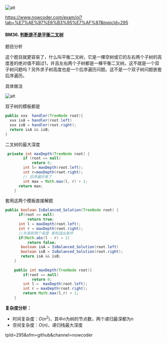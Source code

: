 ![alt](https://uploadfiles.nowcoder.com/bm/top101-head.jpg)

https://www.nowcoder.com/exam/oj?tab=%E7%AE%97%E6%B3%95%E7%AF%87&topicId=295

#### BM36. [判断是不是平衡二叉树](https://www.nowcoder.com/practice/8b3b95850edb4115918ecebdf1b4d222?tpId=295&sfm=github&channel=nowcoder)



题目分析

这个题目就更容易了，什么叫平衡二叉树，它是一棵空树或它的左右两个子树的高度差的绝对值不超过1，并且左右两个子树都是一棵平衡二叉树。这不就是一个双子树问题吗？另外求子树高度也是一个后序遍历问题。这不是一个双子树问题嵌套后序遍历。

具体做法

![alt](https://uploadfiles.nowcoder.com/images/20210714/397721558_1626273525356/B894208C51B667B8FA70DD13C43DF19E)

双子树的模板都是

```java
public xxx  handler(TreeNode root){
  xxx isA = handler(root.left) 
  xxx isB = handler(root.right);
  return isA && isB;
}


```

二叉树的最大深度

```java
 private int maxDepth(TreeNode root) {
        if (root == null)
            return 0;
        int l= maxDepth(root.left);
        int r=maxDepth(root.right);
        // 后序遍历来了
        int max = Math.max(l, r) + 1;
      return max;
    }
```

套用这两个模板直接解题

```java
public boolean IsBalanced_Solution(TreeNode root) {
      if(root == null)
          return true;
      int l = maxDepth(root.left);
      int r = maxDepth(root.right);
      //先拿到两个高度 拿到退出条件
      if(Math.abs(l - r) > 1)
          return false;
       boolean isA = IsBalanced_Solution(root.left) 
       boolean isB = IsBalanced_Solution(root.right);
       return isA && isB;
    }
    
    public int maxDepth(TreeNode root){
        if(root == null)
            return 0;
        int l =  maxDepth(root.left);
        int r = maxDepth(root.right);
        return Math.max(l,r) + 1;
    }
```


**复杂度分析：**
- 时间复杂度：$O(n^2)$，其中$n$为树的节点数，两个递归最深都为$n$
- 空间复杂度：$O(n)$，递归栈最大深度

tpId=295&sfm=github&channel=nowcoder
